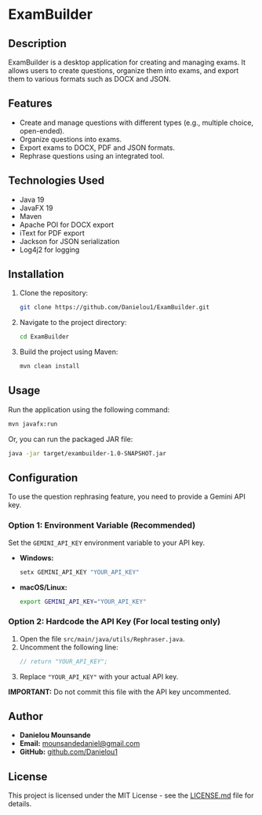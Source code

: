 # ExamBuilder

## Description

ExamBuilder is a desktop application for creating and managing exams. It allows users to create questions, organize them into exams, and export them to various formats such as DOCX and JSON.

## Features

*   Create and manage questions with different types (e.g., multiple choice, open-ended).
*   Organize questions into exams.
*   Export exams to DOCX, PDF and JSON formats.
*   Rephrase questions using an integrated tool.

## Technologies Used

*   Java 19
*   JavaFX 19
*   Maven
*   Apache POI for DOCX export
*   iText for PDF export
*   Jackson for JSON serialization
*   Log4j2 for logging

## Installation

1.  Clone the repository:
    ```bash
    git clone https://github.com/Danielou1/ExamBuilder.git
    ```
2.  Navigate to the project directory:
    ```bash
    cd ExamBuilder
    ```
3.  Build the project using Maven:
    ```bash
    mvn clean install
    ```

## Usage

Run the application using the following command:

```bash
mvn javafx:run
```

Or, you can run the packaged JAR file:

```bash
java -jar target/exambuilder-1.0-SNAPSHOT.jar
```

## Configuration

To use the question rephrasing feature, you need to provide a Gemini API key.

### Option 1: Environment Variable (Recommended)

Set the `GEMINI_API_KEY` environment variable to your API key.

*   **Windows:**
    ```bash
    setx GEMINI_API_KEY "YOUR_API_KEY"
    ```
*   **macOS/Linux:**
    ```bash
    export GEMINI_API_KEY="YOUR_API_KEY"
    ```

### Option 2: Hardcode the API Key (For local testing only)

1.  Open the file `src/main/java/utils/Rephraser.java`.
2.  Uncomment the following line:
    ```java
    // return "YOUR_API_KEY";
    ```
3.  Replace `"YOUR_API_KEY"` with your actual API key.

**IMPORTANT:** Do not commit this file with the API key uncommented.

## Author

*   **Danielou Mounsande**
*   **Email:** mounsandedaniel@gmail.com
*   **GitHub:** [github.com/Danielou1](https://github.com/Danielou1)

## License

This project is licensed under the MIT License - see the [LICENSE.md](LICENSE.md) file for details.
